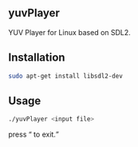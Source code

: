 ## yuvPlayer
YUV Player for Linux based on SDL2.

## Installation
```sh
sudo apt-get install libsdl2-dev
```

## Usage
```sh
./yuvPlayer <input file>
```
press <q> to exit.

